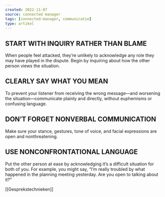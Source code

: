 ```yaml
---
created: 2022-11-07
source: connected manager
tags: [connected-manager, communicatie]
type: artikel
---
```


## START WITH INQUIRY RATHER THAN BLAME

When people feel attacked, they’re unlikely to acknowledge any role they may
have played in the dispute. Begin by inquiring about how the other person
views the situation.

## CLEARLY SAY WHAT YOU MEAN

To prevent your listener from receiving the wrong message—and worsening
the situation—communicate plainly and directly, without euphemisms or
confusing language.

## DON’T FORGET NONVERBAL COMMUNICATION

Make sure your stance, gestures, tone of voice, and facial expressions are
open and nonthreatening.

## USE NONCONFRONTATIONAL LANGUAGE

Put the other person at ease by acknowledging it’s a difficult situation for
both of you. For example, you might say, “I’m really troubled by what happened
in the planning meeting yesterday. Are you open to talking about it?”

[[Gesprekstechnieken]]